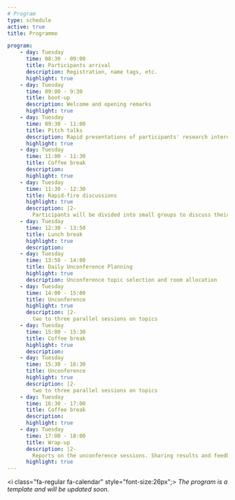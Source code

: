 ```yaml
---
# Program
type: schedule
active: true
title: Programme

program:
    - day: Tuesday
      time: 08:30 - 09:00
      title: Participants arrival
      description: Registration, name tags, etc.
      highlight: true
    - day: Tuesday
      time: 09:00 - 9:30
      title: boot-up
      description: Welcome and opening remarks
      highlight: true
    - day: Tuesday
      time: 09:30 - 11:00
      title: Pitch talks
      description: Rapid presentations of participants' research interests
      highlight: true
    - day: Tuesday
      time: 11:00 - 11:30
      title: Coffee break
      description:
      highlight: true
    - day: Tuesday
      time: 11:30 - 12:30
      title: Rapid-fire discussions
      highlight: true
      description: |2-
        Participants will be divided into small groups to discuss their research interests and potential collaborations.
    - day: Tuesday
      time: 12:30 - 13:50
      title: Lunch break
      highlight: true
      description:
    - day: Tuesday
      time: 13:50 - 14:00
      title: Daily Unconference Planning
      highlight: true
      description: Unconference topic selection and room allocation
    - day: Tuesday
      time: 14:00 - 15:00
      title: Unconference
      highlight: true
      description: |2-
        two to three parallel sessions on topics
    - day: Tuesday
      time: 15:00 - 15:30
      title: Coffee break
      highlight: true
      description:
    - day: Tuesday
      time: 15:30 - 16:30
      title: Unconference
      highlight: true
      description: |2-
        two to three parallel sessions on topics
    - day: Tuesday
      time: 16:30 - 17:00
      title: Coffee break
      description:
      highlight: true
    - day: Tuesday
      time: 17:00 - 18:00
      title: Wrap-up
      description: |2-
        Reports on the unconference sessions. Sharing results and feedback.
      highlight: true
---
```


<i class="fa-regular fa-calendar" style="font-size:26px";></i> _The program is a template and will be updated soon._